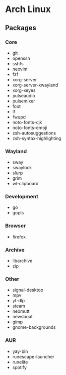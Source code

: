 # Arch Linux

## Packages

### Core

- git
- openssh
- sshfs
- neovim
- fzf
- xorg-server
- xorg-server-xwayland
- xorg-xeyes
- pulseaudio
- pulsemixer
- foot
- lf
- fwupd
- noto-fonts-cjk
- noto-fonts-emoji
- zsh-autosuggestions
- zsh-syntax-highlighting

### Wayland

- sway
- swaylock
- slurp
- grim
- wl-clipboard

### Development

- go
- gopls

### Browser

- firefox

### Archive

- libarchive
- zip

### Other

- signal-desktop
- mpv
- yt-dlp
- steam
- neomutt
- newsboat
- gimp
- gnome-backgrounds

### AUR

- yay-bin
- runescape-launcher
- runelite
- spotify

